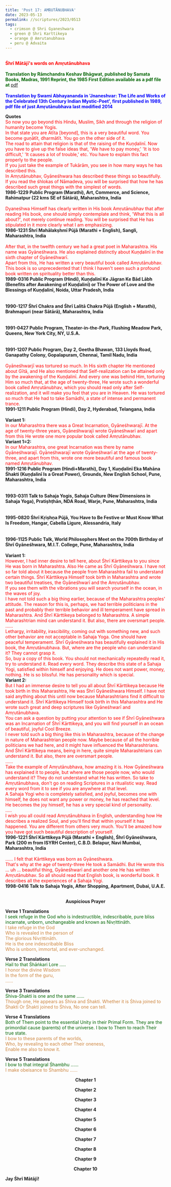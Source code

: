 ```yaml
---
title: 'Post 17: AMṚUTĀNUBHAVA'
date: 2023-05-13
permalink: //scriptures/2023/0513
tags:
  - crimson @ Shri Gyaneshwara
  - green @ Shri Karttikeya
  - orange @ Amrutanubhava
  - peru @ Advaita
---
```


<p>
<br>
<font color="red"><b>Śhrī Mātājī's words on Amṛutānubhava</b></font><br>
<br>
<font color="DarkGreen"><b>Translation by Rāmchandra Keshav Bhāgwat, published by Samata Books, Madras, 1991 Reprint, the 1985 First Edition available as a pdf file at</b> <a href="https://ia803208.us.archive.org/24/items/SriJnanadevasAmritanubhavaAmbrosialExperienceEnglishTranslationOfOriginalMarathiChangadevaPasashti/Sri%20Jnanadevas%20Amritanubhava%20Ambrosial%20Experience%20English%20Translation%20of%20Original%20Marathi-%20Changadeva%20Pasashti.pdf">pdf</a></font><br>
<br>
<font color="blue"><b>Translation by Swami Abhayananda in 'Jnaneshvar: The Life and Works of the Celebrated 13th Century Indian Mystic-Poet', first published in 1989, pdf file of just Amṛutānubhava last modified 2014</b></font><br>
</p>

<div class="para-divider"></div>

<p>
<b>Quotes</b><br>
<font color="red">So now you go beyond this Hindu, Muslim, Sikh and through the religion of humanity become Yogis.<br>
In that state you are Atīta [beyond], this is a very beautiful word. You become guṇātīt, dharmātīt. You go on the other side of it.<br>
The road to attain that religion is that of the raising of the Kuṇḍalinī. Now you have to give up the false ideas that, 'We have to pay money,' 'It is too difficult,' 'It causes a lot of trouble,' etc. You have to explain this fact properly to the people.<br>
If you just take the example of Tukārām, you see in how many ways he has described this.<br>
In Amṛutānubhav, Gyāneśhwara has described these things so beautifully.<br>
If you read the śhlokas of Nāmadeva, you will be surprised that how he has described such great things with the simplest of words.</font><br>
<b>1986-1229 Public Program (Marathi), Art, Commerce, and Science, Rahimatpur (22 kms SE of Sātārā), Maharashtra, India</b><br>
<br>
<font color="red">Dyaneśhwa Himself has clearly written in His book Amṛutānubhav that after reading His book, one should simply contemplate and think, 'What this is all about?', not merely continue reading. You will be surprised that He has stipulated in it more clearly what I am emphasizing.</font><br>
<b>1986-1231 Śhrī Mahālakṣhmī Pūjā (Marathi + English), Sangli, Maharashtra, India</b><br>
<br>
<font color="red">After that, in the twelfth century we had a great poet in Maharashtra. His name was Gyāneśhwara. He also explained distinctly about Kuṇḍalinī in the sixth chapter of Gyāneśhwarī.<br>
Apart from this, He has written a very beautiful book called Amṛutānubhav. This book is so unprecedented that I think I haven't seen such a profound book written on spirituality better than this.</font><br>
<b>1989-0316 Public Program (Hindi), Kuṇḍalinī Ke Jāgran Ke Bād Lābh (Benefits after Awakening of Kuṇḍalinī) or The Power of Love and the Blessings of Kuṇḍalinī, Noida, Uttar Pradesh, India</b><br>
<br>
<font color="red"></font><br>
<b>1990-1217 Śhrī Chakra and Śhrī Lalitā Chakra Pūjā (English + Marathi), Brahmapuri (near Sātārā), Maharashtra, India</b><br>
<br>
<font color="red"></font><br>
<b>1991-0427 Public Program, Theater-in-the-Park, Flushing Meadow Park, Queens, New York City, NY, U.S.A.</b><br>
<br>
<font color="red"></font><br>
<b>1991-1207 Public Program, Day 2, Geetha Bhawan, 133 Lloyds Road, Ganapathy Colony, Gopalapuram, Chennai, Tamil Nadu, India</b><br>
<br>
<font color="red">Gyāneśhwarjī was tortured so much. In His sixth chapter He mentioned about Gītā, and He also mentioned that Self-realization can be attained only by the awakening of the Kuṇḍalinī. And every one was behind Him, torturing Him so much that, at the age of twenty-three, He wrote such a wonderful book called Amṛutānubhav, which you should read only after Self-realization, and it will make you feel that you are in Heaven. He was tortured so much that He had to take Samādhi, a state of intense and permanent trance.</font><br>
<b>1991-1211 Public Program (Hindi), Day 2, Hyderabad, Telangana, India</b><br>
<br>
<b> Variant 1:</b><br>
<font color="red">In our Maharashtra there was a Great Incarnation, Gyāneśhwarajī. At the age of twenty-three years, Gyāneśhwarajī wrote Gyāneśhwarī and apart from this He wrote one more popular book called Amṛutānubhav.</font><br>
<b> Variant 1=2:</b><br>
<font color="red">In our Maharashtra, one great Incarnation was there by name Gyāneśhwarajī. Gyāneśhwarajī wrote Gyāneśhwarī at the age of twenty-three, and apart from this, wrote one more beautiful and famous book named Amṛutānubhav.</font><br>
<b>1991-1216 Public Program (Hindi+Marathi), Day 1, Kuṇḍalinī Eka Mahāna Śhakti (Kuṇḍalinī Is a Great Power), Grounds, New English School, Pune, Maharashtra, India</b><br>
<br>
<font color="red"></font><br>
<b>1993-0311 Talk to Sahaja Yogis, Sahaja Culture (New Dimensions in Sahaja Yoga), Pratiṣhṭhān, NDA Road, Warje, Pune, Maharashtra, India</b><br>
<br>
<font color="red"></font><br>
<b>1995-0820 Śhrī Kṛiṣhṇa Pūjā, You Have to Be Festive or Must Know What Is Freedom, Hangar, Cabella Ligure, Alessandria, Italy</b><br>
<br>
<font color="red"></font><br>
<b>1996-1125 Public Talk, World Philosophers Meet on the 700th Birthday of Śhrī Gyāneśhwara, M.I.T. College, Pune, Maharashtra, India</b><br>
<br>
<b> Variant 1:</b><br>
<font color="red">However, I had inner desire to tell here, about Śhrī Kārttikeya to you since He was born in Maharashtra. Also He came as Śhrī Gyāneśhwara. I have not so far told about it because the people from Maharashtra fail to understand certain things. Śhrī Kārttikeya Himself took birth in Maharashtra and wrote two beautiful treatises, the Gyāneśhwarī and the Amṛutānubhav.<br>
If you see them with the vibrations you will search yourself in the ocean, in the waves of joy.<br>
I have not told such a big thing earlier, because of the Maharashtra peoples' attitude. The reason for this is, perhaps, we had terrible politicians in the past and probably their terrible behavior and ill temperament have spread in Maharashtra. And Śhrī Kārttikeya belonged to Maharashtra. A simple Maharashtrian mind can understand it. But also, there are oversmart people.<br>
......<br>
Lethargy, irritability, irascibility, coming out with something new, and such other behavior are not acceptable in Sahaja Yoga. One should have peaceful temperament. Śhrī Gyāneśhwara has beautifully explained it in His book, the Amṛutānubhava. But, where are the people who can understand it? They cannot grasp it.<br>
So, buy a copy of this book. You should not mechanically repeatedly read it, try to understand it. Read every word. They describe this state of a Sahaja Yogi, satisfied within himself and enjoying. He does not want power, money, nothing. He is so blissful. He has personality which is special.</font><br>
<b> Variant 2:</b><br>
<font color="red">But I had an immense desire to tell you all about Śhrī Kārttikeya because He took birth in this Maharashtra, He was Śhrī Gyāneśhwara Himself. I have not said anything about this until now because Maharashtrians find it difficult to understand it. Śhrī Kārttikeya Himself took birth in this Maharashtra and He wrote such great and deep scriptures like Gyāneśhwarī and Amṛutānubhava.<br>
You can ask a question by putting your attention to see if Śhrī Gyāneśhwara was an Incarnation of Śhrī Kārttikeya, and you will find yourself in an ocean of beautiful, joyful Cool Breeze.<br>
I never told such a big thing like this in Maharashtra, because of the change in nature of Maharashtrian people now. Maybe because of all the horrible politicians we had here, and it might have influenced the Maharashtrians. And Śhrī Kārttikeya means, being in here, quite simple Maharashtrians can understand it. But also, there are oversmart people.<br>
......<br>
Take the example of Amṛutānubhava, how amazing it is. How Gyāneśhwara has explained it to people, but where are those people now, who would understand it? They do not understand what He has written. So take to Amṛutānubhava, don't go on reading Scriptures in a ritualistic way. Read every word from it to see if you are anywhere at that level.<br>
A Sahaja Yogi who is completely satisfied, and joyful, becomes one with himself, he does not want any power or money, he has reached that level. He becomes the joy himself, he has a very special kind of personality.<br>
.....<br>
I wish you all could read Amṛutānubhava in English, understanding how He describes a realized Soul, and you'll find that within yourself it has happened. You are different from others very much. You'll be amazed how you have got such beautiful description of yourself.</font><br>
<b>1996-1221 Śhrī Kārttikeya Pūjā (Marathi + English), Śhrī Gyāneśhwara, Park (200 m from ISYRH Center), C.B.D. Belapur, Navi Mumbai, Maharashtra, India</b><br>
<br>
<font color="red">...... I felt that Kārttikeya was born as Gyāneśhwara.<br>
That's why at the age of twenty-three He took a Samādhi. But He wrote this ... uh ... beautiful thing, Gyāneśhwarī and another one He has written Amṛutānubhav. So all should read that English book, is wonderful book. It describes all the experiences of a Sahaja Yogi.</font><br>
<b>1998-0416 Talk to Sahaja Yogis, After Shopping, Apartment, Dubai, U.A.E.</b><br>
<br>
</p>

<div class="para-divider"></div>

<p style="text-align:center;">
<b>Auspicious Prayer</b><br>
</p>

<p>
<b>Verse 1 Translations</b><br>
<font color="DarkGreen">I seek refuge in the God who is indestructible, indescribable, pure bliss incarnate, unborn, unchangeable and known as Nivṛittināth.</font><br>
<font color="Peru">I take refuge in the God<br>
Who is revealed in the person of<br>
The glorious Nivṛittināth.<br>
He is the one indescribable Bliss<br>
Who is unborn, immortal, and ever-unchanged.</font><br>
</p>

<p>
<b>Verse 2 Translations</b><br>
<font color="DarkGreen">Hail to that Śhāṅkari Lore .....</font><br>
<font color="Peru">I honor the divine Wisdom<br>
In the form of the guru,<br>
......</font><br>
</p>

<p>
<b>Verse 3 Translations</b><br>
<font color="DarkGreen">Śhiva-Śhakti is one and the same ......</font><br>
<font color="Peru">Though one, He appears as Śhiva and Śhakti. Whether it is Śhiva joined to Śhakti
Or Śhakti joined to Śhiva,
No one can tell.</font><br>
</p>

<p>
<b>Verse 4 Translations</b><br>
<font color="DarkGreen">Both of Them point to the essential Unity in their Primal Form. They are the primordial cause (parents) of the universe. I bow to Them to reach Their true state.</font><br>
<font color="Peru">I bow to these parents of the worlds,<br>
Who, by revealing to each other Their oneness,<br>
Enable me also to know it.</font><br>
</p>

<p>
<b>Verse 5 Translations</b><br>
<font color="DarkGreen">I bow to that integral Śhambhu ......</font><br>
<font color="Peru">I make obeisance to Śhambhu ......</font><br>
</p>

<div class="para-divider"></div>

<p style="text-align:center;">
<b>Chapter 1</b><br>
</p>

<div class="para-divider"></div>

<p style="text-align:center;">
<b>Chapter 2</b><br>
</p>

<div class="para-divider"></div>

<p style="text-align:center;">
<b>Chapter 3</b><br>
</p>

<div class="para-divider"></div>

<p style="text-align:center;">
<b>Chapter 4</b><br>
</p>

<div class="para-divider"></div>

<p style="text-align:center;">
<b>Chapter 5</b><br>
</p>

<div class="para-divider"></div>

<p style="text-align:center;">
<b>Chapter 6</b><br>
</p>

<div class="para-divider"></div>

<p style="text-align:center;">
<b>Chapter 7</b><br>
</p>

<div class="para-divider"></div>

<p style="text-align:center;">
<b>Chapter 8</b><br>
</p>

<div class="para-divider"></div>

<p style="text-align:center;">
<b>Chapter 9</b><br>
</p>

<div class="para-divider"></div>

<p style="text-align:center;">
<b>Chapter 10</b><br>
</p>

<div class="para-divider"></div>

<p><b>Jay Śhrī Mātājī!</b>
</p>